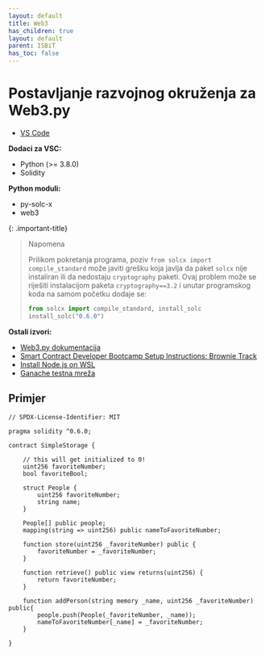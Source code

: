 ```yaml
---
layout: default
title: Web3
has_children: true
layout: default
parent: ISBiT
has_toc: false
---
```


# Postavljanje razvojnog okruženja za Web3.py 

- [VS Code](https://code.visualstudio.com/download)

**Dodaci za VSC:**

- Python (>= 3.8.0)
- Solidity

**Python moduli:**

- py-solc-x
- web3

{: .important-title}
> Napomena
>
> Prilikom pokretanja programa, poziv `from solcx import compile_standard` može javiti grešku koja javlja da paket `solcx` nije instaliran ili da nedostaju `cryptography` paketi.
> Ovaj problem može se riješiti instalacijom paketa `cryptography==3.2` i unutar programskog koda na samom početku dodaje se:
> ```python
> from solcx import compile_standard, install_solc
> install_solc("0.6.0")
> ```

**Ostali izvori:**

- [Web3.py dokumentacija](https://web3py.readthedocs.io/en/v5/)
- [Smart Contract Developer Bootcamp Setup Instructions: Brownie Track](https://chain.link/bootcamp/brownie-setup-instructions)
- [Install Node.js on WSL](https://learn.microsoft.com/en-us/windows/dev-environment/javascript/nodejs-on-wsl)
- [Ganache testna mreža](https://github.com/trufflesuite/ganache)

## Primjer

```solidity
// SPDX-License-Identifier: MIT

pragma solidity ^0.6.0;

contract SimpleStorage {
    
    // this will get initialized to 0!
    uint256 favoriteNumber;
    bool favoriteBool;
    
    struct People {
        uint256 favoriteNumber;
        string name;
    }
    
    People[] public people;
    mapping(string => uint256) public nameToFavoriteNumber;
    
    function store(uint256 _favoriteNumber) public {
        favoriteNumber = _favoriteNumber;
    }
    
    function retrieve() public view returns(uint256) {
        return favoriteNumber;
    }
    
    function addPerson(string memory _name, uint256 _favoriteNumber) public{
        people.push(People(_favoriteNumber, _name));
        nameToFavoriteNumber[_name] = _favoriteNumber;
    }    
    
}
```
